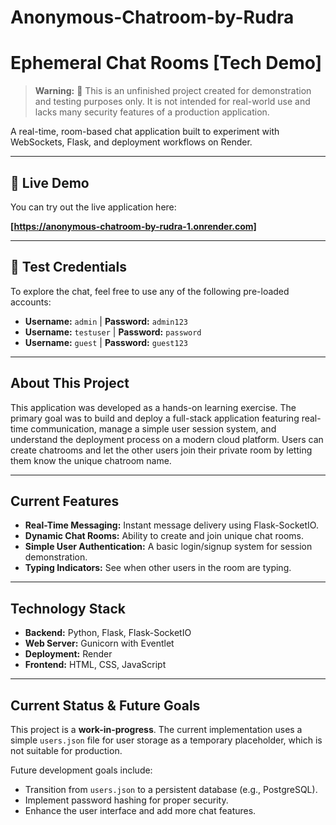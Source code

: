 # Anonymous-Chatroom-by-Rudra
# Ephemeral Chat Rooms [Tech Demo]

> **Warning:** 🚧 This is an unfinished project created for demonstration and testing purposes only. It is not intended for real-world use and lacks many security features of a production application.

A real-time, room-based chat application built to experiment with WebSockets, Flask, and deployment workflows on Render.

---

## 🚀 Live Demo

You can try out the live application here:

**[https://anonymous-chatroom-by-rudra-1.onrender.com]**

---

## 🧪 Test Credentials

To explore the chat, feel free to use any of the following pre-loaded accounts:

* **Username:** `admin` | **Password:** `admin123`
* **Username:** `testuser` | **Password:** `password`
* **Username:** `guest` | **Password:** `guest123`

---

## About This Project

This application was developed as a hands-on learning exercise. The primary goal was to build and deploy a full-stack application featuring real-time communication, manage a simple user session system, and understand the deployment process on a modern cloud platform. Users can create chatrooms and let the other users join their private room by letting them know the unique chatroom name. 

---

## Current Features

* **Real-Time Messaging:** Instant message delivery using Flask-SocketIO.
* **Dynamic Chat Rooms:** Ability to create and join unique chat rooms.
* **Simple User Authentication:** A basic login/signup system for session demonstration.
* **Typing Indicators:** See when other users in the room are typing.

---

## Technology Stack

* **Backend:** Python, Flask, Flask-SocketIO
* **Web Server:** Gunicorn with Eventlet
* **Deployment:** Render
* **Frontend:** HTML, CSS, JavaScript

---

## Current Status & Future Goals

This project is a **work-in-progress**. The current implementation uses a simple `users.json` file for user storage as a temporary placeholder, which is not suitable for production.

Future development goals include:
* Transition from `users.json` to a persistent database (e.g., PostgreSQL).
* Implement password hashing for proper security.
* Enhance the user interface and add more chat features.
